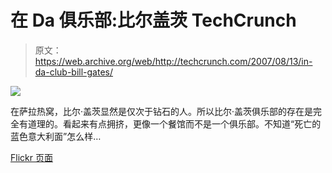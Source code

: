 # 在 Da 俱乐部:比尔盖茨 TechCrunch

> 原文：<https://web.archive.org/web/http://techcrunch.com/2007/08/13/in-da-club-bill-gates/>

![](img/08c7adf794fd6740ba05b45e8847a585.png)

在萨拉热窝，比尔·盖茨显然是仅次于钻石的人。所以比尔·盖茨俱乐部的存在是完全有道理的。看起来有点拥挤，更像一个餐馆而不是一个俱乐部。不知道“死亡的蓝色意大利面”怎么样…

[Flickr 页面](https://web.archive.org/web/20221219074437/http://flickr.com/photos/thebrennanator/346049991/)